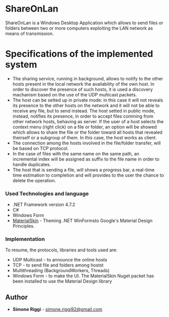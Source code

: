 # ShareOnLan

ShareOnLan is a Windows Desktop Application which allows to send files or folders between two or more computers exploiting the LAN network as means of transmission.

# Specifications of the implemented system

- The sharing service, running in background, allows to notify to the other hosts present in the local network the availability of the own host. In order to discover the presence of such hosts, it is used a discovery machanism based on the use of the UDP multicast packets.
- The host can be setted up in private mode: in this case it will not reveals its presence to the other hosts on the network and it will not be able to receive any file, but to send instead. The host setted in public mode, instead, notifies its presence, in order to accept files comining from other network hosts, behaving as server. If the user of a host selects the context menu (right click) on a file or folder, an option will be showed which allows to share the file or the folder toward all hosts that revealed theirself or a subgroup of them. In this case, the host works as client. 
- The connection among the hosts involved in the file/folder transfer, will be based on TCP protocol.
- In the case of files with the same name on the same path, an incremental index will be assigned as suffix to the file name in order to handle duplicates.
- The host that is sending a file, will shows a progress bar, a real-time time estimation to completion and will provides to the user the chance to delete the operation.

### Used Technologies and language

* .NET Framework version 4.7.2
* C#
* Windows Form
* [MaterialSkin](https://github.com/IgnaceMaes/MaterialSkin) - Theming .NET WinFormsto Google's Material Design Principles.

### Implementation

To resume, the protocols, libraries and tools used are:

* UDP Multicast - to announce the online hosts
* TCP  - to send file and folders among hostst
* Multithreading (BackgroundWorkers, Threads)
* Windows Form - to make the UI. The MaterialSkin Nuget packet has been installed to use the Material Design library

## Author

* **Simone Riggi** - simone.riggi92@gmail.com
